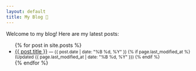 ```yaml
---
layout: default
title: My Blog 📝
---
```


Welcome to my blog! Here are my latest posts:

<ul>
  {% for post in site.posts %}
    <li>
      <a href="{{ post.url }}">{{ post.title }}</a>
      <small>
        — {{ post.date | date: "%B %d, %Y" }}
        {% if page.last_modified_at %}
            (Updated {{ page.last_modified_at | date: "%B %d, %Y" }})
        {% endif %}
      </small>
    </li>
  {% endfor %}
</ul>
